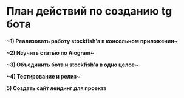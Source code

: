 # План действий по созданию tg бота
**~1) Реализовать работу stockfish'a в консольном приложении~**


**~2) Изучить статью по Aiogram~**


**~3) Объединить бота и stockfish'a в одно целое~**


**~4) Тестирование и релиз~**


**5) Создать сайт лендинг для проекта**
